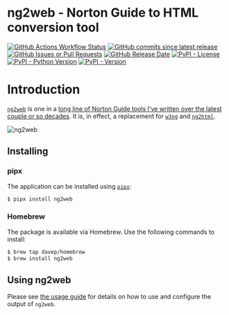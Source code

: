# ng2web - Norton Guide to HTML conversion tool

[![GitHub Actions Workflow Status](https://img.shields.io/github/actions/workflow/status/davep/ng2web/style-and-lint.yaml)](https://github.com/davep/ng2web/actions)
[![GitHub commits since latest release](https://img.shields.io/github/commits-since/davep/ng2web/latest)](https://github.com/davep/ng2web/commits/main/)
[![GitHub Issues or Pull Requests](https://img.shields.io/github/issues/davep/ng2web)](https://github.com/davep/ng2web/issues)
[![GitHub Release Date](https://img.shields.io/github/release-date/davep/ng2web)](https://github.com/davep/ng2web/releases)
[![PyPI - License](https://img.shields.io/pypi/l/ng2web)](https://github.com/davep/ng2web/blob/main/LICENSE)
[![PyPI - Python Version](https://img.shields.io/pypi/pyversions/ng2web)](https://github.com/davep/ng2web/blob/main/pyproject.toml)
[![PyPI - Version](https://img.shields.io/pypi/v/ng2web)](https://pypi.org/project/ng2web/)

# Introduction

[`ng2web`](https://github.com/davep/ng2web) is one in a [long line of Norton
Guide tools I've written over the latest couple or so
decades](https://www.davep.org/norton-guides/). It is, in effect, a
replacement for [`w3ng`](https://github.com/davep/w3ng) and
[`ng2html`](https://github.com/davep/ng2html).

![ng2web](https://raw.githubusercontent.com/davep/ng2web/refs/heads/main/docs/images/default-output-look.png)

## Installing

### pipx

The application can be installed using [`pipx`](https://pypa.github.io/pipx/):

```sh
$ pipx install ng2web
```

### Homebrew

The package is available via Homebrew. Use the following commands to install:

```sh
$ brew tap davep/homebrew
$ brew install ng2web
```

## Using ng2web

Please see [the usage guide](https://blog.davep.org/ng2web/) for details on
how to use and configure the output of `ng2web`.

[//]: # (README.md ends here)
